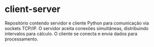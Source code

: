 # client-server
Repositório contendo servidor e cliente Python para comunicação via sockets TCP/IP. O servidor aceita conexões simultâneas, distribuindo intervalos para cálculo. O cliente se conecta e envia dados para processamento.
